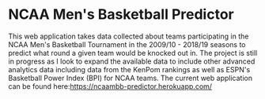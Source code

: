 # NCAA Men's Basketball Predictor
This web application takes data collected about teams participating in the NCAA Men's Basketball Tournament in the 2009/10 - 2018/19 seasons to predict what round a given team would be knocked out in. The project is still in progress as I look to expand the available data to include other advanced analytics data including data from the KenPom rankings as well as ESPN's Basketball Power Index (BPI) for NCAA teams. The current web application can be found here:<https://ncaambb-predictor.herokuapp.com/>
